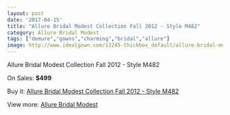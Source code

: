 ```yaml
---
layout: post
date: '2017-04-15'
title: "Allure Bridal Modest Collection Fall 2012 - Style M482"
category: Allure Bridal Modest
tags: ["demure","gowns","charming","bridal","allure"]
image: http://www.idealgown.com/13245-thickbox_default/allure-bridal-modest-collection-fall-2012-style-m482.jpg
---
```

Allure Bridal Modest Collection Fall 2012 - Style M482

On Sales: **$499**
<a href="https://www.idealgown.com/en/allure-bridal-modest/5329-allure-bridal-modest-collection-fall-2012-style-m482.html"><amp-img layout="responsive" width="600" height="600" src="//www.idealgown.com/13245-thickbox_default/allure-bridal-modest-collection-fall-2012-style-m482.jpg" alt="Allure Bridal Modest Collection Fall 2012 - Style M482 0" /></a>
<a href="https://www.idealgown.com/en/allure-bridal-modest/5329-allure-bridal-modest-collection-fall-2012-style-m482.html"><amp-img layout="responsive" width="600" height="600" src="//www.idealgown.com/13247-thickbox_default/allure-bridal-modest-collection-fall-2012-style-m482.jpg" alt="Allure Bridal Modest Collection Fall 2012 - Style M482 1" /></a>
<a href="https://www.idealgown.com/en/allure-bridal-modest/5329-allure-bridal-modest-collection-fall-2012-style-m482.html"><amp-img layout="responsive" width="600" height="600" src="//www.idealgown.com/13246-thickbox_default/allure-bridal-modest-collection-fall-2012-style-m482.jpg" alt="Allure Bridal Modest Collection Fall 2012 - Style M482 2" /></a>

Buy it: [Allure Bridal Modest Collection Fall 2012 - Style M482](https://www.idealgown.com/en/allure-bridal-modest/5329-allure-bridal-modest-collection-fall-2012-style-m482.html "Allure Bridal Modest Collection Fall 2012 - Style M482")

View more: [Allure Bridal Modest](https://www.idealgown.com/en/76-allure-bridal-modest "Allure Bridal Modest")